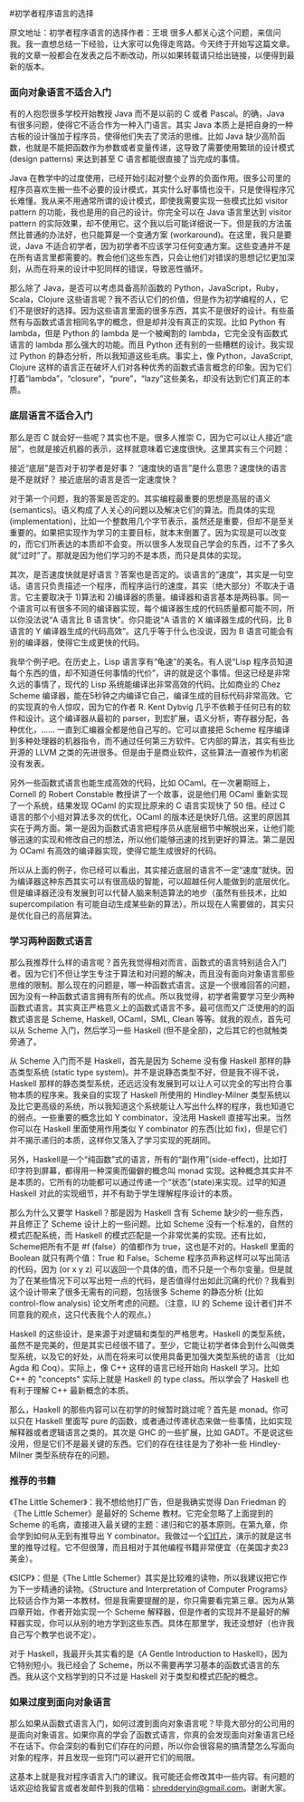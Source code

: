 #初学者程序语言的选择

原文地址：初学者程序语言的选择作者：王垠
很多人都关心这个问题，来信问我。我一直想总结一下经验，让大家可以免得走弯路。今天终于开始写这篇文章。我的文章一般都会在发表之后不断改动，所以如果转载请只给出链接，以便得到最新的版本。

### 面向对象语言不适合入门

有的人抱怨很多学校开始教授 Java 而不是以前的 C 或者 Pascal。的确，Java 有很多问题，使得它不适合作为一种入门语言。其实 Java 本质上是把自身的一种古板的设计强加于程序员，使得他们失去了灵活的思维。比如 Java 缺少高阶函数，也就是不能把函数作为参数或者变量传递，这导致了需要使用繁琐的设计模式 (design patterns) 来达到甚至 C 语言都能很直接了当完成的事情。

Java 在教学中的过度使用，已经开始引起对整个业界的负面作用。很多公司里的程序员喜欢生搬一些不必要的设计模式，其实什么好事情也没干，只是使得程序冗长难懂。我从来不用通常所谓的设计模式，即使我需要实现一些模式比如 visitor pattern 的功能，我也是用的自己的设计。你完全可以在 Java 语言里达到 visitor pattern 的实际效果，却不使用它。这个我以后可能详细说一下。但是我的方法虽然比普通的办法好，也只能算是一个变通方案 (workaround)。在这里，我只是要说，Java 不适合初学者，因为初学者不应该学习任何变通方案。这些变通并不是在所有语言里都需要的。教会他们这些东西，只会让他们对错误的思想记忆更加深刻，从而在将来的设计中犯同样的错误，导致恶性循环。

那么除了 Java，是否可以考虑具备高阶函数的 Python，JavaScript，Ruby，Scala，Clojure 这些语言呢？我不否认它们的价值，但是作为初学编程的人，它们不是很好的选择。因为这些语言里面的很多东西，其实不是很好的设计。有些虽然有与函数式语言相同名字的概念，但是却并没有真正的实现。比如 Python 有 lambda，但是 Python 的 lambda 是一个被阉割的 lambda，它完全没有函数式语言的 lambda 那么强大的功能。而且 Python 还有别的一些糟糕的设计。我实现过 Python 的静态分析，所以我知道这些毛病。事实上，像 Python，JavaScript, Clojure 这样的语言正在破坏人们对各种优秀的函数式语言概念的印象。因为它们打着“lambda”，“closure”，“pure”，“lazy”这些美名，却没有达到它们真正的本质。


### 底层语言不适合入门

那么是否 C 就会好一些呢？其实也不是。很多人推崇 C，因为它可以让人接近“底层”，也就是接近机器的表示，这样就意味着它速度很快。这里其实有三个问题：

接近“底层”是否对于初学者是好事？
“速度快的语言”是什么意思？速度快的语言是不是就好？
接近底层的语言是否一定速度快？

对于第一个问题，我的答案是否定的。其实编程最重要的思想是高层的语义(semantics)。语义构成了人关心的问题以及解决它们的算法。而具体的实现(implementation)，比如一个整数用几个字节表示，虽然还是重要，但却不是至关重要的。如果把实现作为学习的主要目标，就本末倒置了。因为实现是可以改变的，而它们所表达的本质却不会变。所以很多人发现自己学会的东西，过不了多久就“过时”了。那就是因为他们学习的不是本质，而只是具体的实现。

其次，是否速度快就是好语言？答案也是否定的。谈语言的“速度”，其实是一句空话。语言只负责描述一个程序，而程序运行的速度，其实（绝大部分）不取决于语言。它主要取决于 1)算法和 2)编译器的质量。编译器和语言基本是两码事。同一个语言可以有很多不同的编译器实现，每个编译器生成的代码质量都可能不同，所以你没法说“A 语言比 B 语言快”。你只能说“A 语言的 X 编译器生成的代码，比 B 语言的 Y 编译器生成的代码高效”。这几乎等于什么也没说，因为 B 语言可能会有别的编译器，使得它生成更快的代码。

我举个例子吧。在历史上，Lisp 语言享有“龟速”的美名。有人说“Lisp 程序员知道每个东西的值，却不知道任何事情的代价”，讲的就是这个事情。但这已经是非常久远的事情了，现代的 Lisp 系统能编译出非常高效的代码。比如商业的 Chez Scheme 编译器，能在5秒钟之内编译它自己，编译生成的目标代码非常高效。它的实现真的令人惊叹，因为它的作者 R. Kent Dybvig 几乎不依赖于任何已有的软件和设计。这个编译器从最初的 parser，到宏扩展，语义分析，寄存器分配，各种优化，…… 一直到汇编器全都是他自己写的。它可以直接把 Scheme 程序编译到多种处理器的机器指令，而不通过任何第三方软件。它内部的算法，其实有些比开源的 LLVM 之类的先进很多。但是由于是商业软件，这些算法一直被作为机密没有发表。

另外一些函数式语言也能生成高效的代码，比如 OCaml。在一次暑期班上，Cornell 的 Robert Constable 教授讲了一个故事，说是他们用 OCaml 重新实现了一个系统，结果发现 OCaml 的实现比原来的 C 语言实现快了 50 倍。经过 C 语言的那个小组对算法多次的优化，OCaml 的版本还是快好几倍。这里的原因其实在于两方面。第一是因为函数式语言把程序员从底层细节中解脱出来，让他们能够迅速的实现和修改自己的想法，所以他们能够迅速的找到更好的算法。第二是因为 OCaml 有高效的编译器实现，使得它能生成很好的代码。

所以从上面的例子，你已经可以看出，其实接近底层的语言不一定“速度”就快。因为编译器这种东西其实可以有很高级的智能，可以超越任何人能做到的底层优化。但是编译器还没有发展到可以代替人脑来制造算法的地步（虽然有些技术，比如 supercompilation 有可能自动生成某些新的算法）。所以现在人需要做的，其实只是优化自己的高层算法。


### 学习两种函数式语言

那么我推荐什么样的语言呢？首先我觉得相对而言，函数式的语言特别适合入门者。因为它们不但让学生专注于算法和对问题的解决，而且没有面向对象语言那些思维的限制。那么现在的问题是，哪一种函数式语言。这是一个很难回答的问题，因为没有一种函数式语言拥有所有的优点。所以我觉得，初学者需要学习至少两种函数式语言。其实真正严格意义上的函数式语言不多。最可信而又广泛使用的的函数式语言是 Scheme, Haskell, OCaml，SML, Clean 等等。就我的观点，首先可以从 Scheme 入门，然后学习一些 Haskell (但不是全部)，之后其它的也就触类旁通了。

从 Scheme 入门而不是 Haskell，首先是因为 Scheme 没有像 Haskell 那样的静态类型系统 (static type system)。并不是说静态类型不好，但是我不得不说，Haskell 那样的静态类型系统，还远远没有发展到可以让人可以完全的写出符合事物本质的程序来。我亲自的实现了 Haskell 所使用的 Hindley-Milner 类型系统以及比它更高级的系统，所以我知道这个系统能让人写出什么样的程序，我也知道它的弱点。一些重要的概念比如 Y combinator，没法用 Haskell 直接写出来。当然你可以在 Haskell 里面使用作用类似 Y combinator 的东西(比如 fix)，但是它们并不揭示递归的本质，这样你又落入了学习实现的死胡同。

另外，Haskell是一个“纯函数”式的语言，所有的“副作用”(side-effect)，比如打印字符到屏幕，都得用一种深奥而偏僻的概念叫 monad 实现。这种概念其实并不是本质的，它所有的功能都可以通过传递一个“状态”(state)来实现。过早的知道 Haskell 对此的实现细节，并不有助于学生理解程序设计的本质。

那么为什么又要学 Haskell？那是因为 Haskell 含有 Scheme 缺少的一些东西，并且修正了 Scheme 设计上的一些问题。比如 Scheme 没有一个标准的，自然的模式匹配系统，而 Haskell 的模式匹配是一个非常优美的实现。还有比如，Scheme把所有不是 #f (false）的值都作为 true，这也是不对的。Haskell 里面的 Boolean 就只有两个值：True 和 False。Scheme 程序员声称这样可以写出简洁的代码，因为 (or x y z) 可以返回一个具体的值，而不只是一个布尔变量。但是就为了在某些情况下可以写出短一点的代码，是否值得付出如此沉痛的代价？我看到这个设计带来了很多无需有的问题，包括很多 Scheme 的静态分析 (比如 control-flow analysis) 论文所考虑的问题。（注意，IU 的 Scheme 设计者们并不同意我的观点，这只代表我个人的观点。）

Haskell 的这些设计，是来源于对逻辑和类型的严格思考。Haskell 的类型系统，虽然不是完美的，但是其实已经很不错了。至少，它能让初学者体会到什么叫做类型系统，以及它的好处，从而在将来可以使用具备更加强大类型系统的语言（比如 Agda 和 Coq）。实际上，像 C++ 这样的语言已经开始向 Haskell 学习。比如 C++ 的 "concepts" 实际上就是 Haskell 的 type class。所以学会了 Haskell 也有利于理解 C++ 最新概念的本质。

那么，Haskell 的那些内容可以在初学的时候暂时跳过呢？首先是 monad。你可以只在 Haskell 里面写 pure 的函数，或者通过传递状态来做一些事情，比如实现解释器或者逻辑语言之类的。其次是 GHC 的一些扩展，比如 GADT。不是说这些没用，但是它们不是最关键的东西。它们的存在往往是为了弥补一些 Hindley-Milner 类型系统存在的问题。


### 推荐的书籍

《The Little Schemer》：我不想给他打广告，但是我确实觉得 Dan Friedman 的《The Little Schemer》是最好的 Scheme 教材。它完全忽略了上面提到的 Scheme 的毛病，直接进入最关键的主题：递归和它的基本原则。在第九章，你会学到如何从无到有推导出 Y combinator。我做过一个[幻灯片](http://yinwang0.wordpress.com/2012/04/09/reinvent-y)，演示的就是这书里的推导过程。它不但很薄，而且相对于其他编程书籍非常便宜（在美国才卖23美金）。

《SICP》：但是《The Little Schemer》其实是比较难的读物，所以我建议把它作为下一步精通的读物。《Structure and Interpretation of Computer Programs》比较适合作为第一本教材。但是我需要提醒的是，你只需要看完第三章。因为从第四章开始，作者开始实现一个 Scheme 解释器，但是作者的实现并不是最好的解释器实现，你可以从别的地方学到这些东西。具体在那里学，我还没想好（也许我自己写个教学也说不定）。

对于 Haskell，我最开头其实看的是《A Gentle Introduction to Haskell》，因为它特别短小。我已经会了 Scheme，所以不需要再学习基本的函数式语言的东西。我从这个文档学到的只不过是 Haskell 对于类型和模式匹配的概念。


### 如果过度到面向对象语言

那么如果从函数式语言入门，如何过渡到面向对象语言呢？毕竟大部分的公司用的是面向对象语言。如果你真的学会了函数式语言，你真的会发现面向对象语言已经不在话下。你会深刻的看到它们存在的问题，所以你会很容易的搞清楚怎么写面向对象的程序，并且发现一些窍门可以避开它们的局限。


这基本上就是我对程序语言入门的建议。我可能还会修改其中一些内容。有问题的话欢迎给我留言或者发邮件到我的信箱：shredderyin@gmail.com。谢谢大家。